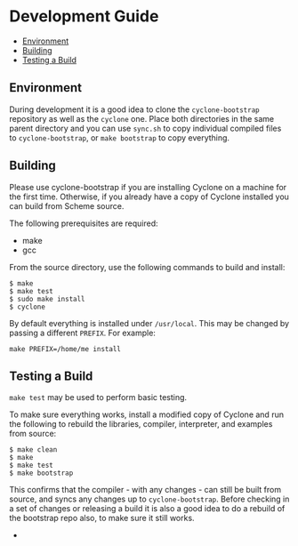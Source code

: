 # Development Guide

- [Environment](#environment)
- [Building](#building)
- [Testing a Build](#testing-a-build)

## Environment

During development it is a good idea to clone the `cyclone-bootstrap` repository as well as the `cyclone` one. Place both directories in the same parent directory and you can use `sync.sh` to copy individual compiled files to `cyclone-bootstrap`, or `make bootstrap` to copy everything.

## Building

Please use cyclone-bootstrap if you are installing Cyclone on a machine for the first time. Otherwise, if you already have a copy of Cyclone installed you can build from Scheme source. 

The following prerequisites are required:

- make
- gcc

From the source directory, use the following commands to build and install:

    $ make
    $ make test
    $ sudo make install
    $ cyclone
    
By default everything is installed under `/usr/local`. This may be changed by passing a different `PREFIX`. For example:

    make PREFIX=/home/me install

## Testing a Build

`make test` may be used to perform basic testing. 

To make sure everything works, install a modified copy of Cyclone and run the following to rebuild the libraries, compiler, interpreter, and examples from source:

    $ make clean
    $ make
    $ make test
    $ make bootstrap

This confirms that the compiler - with any changes - can still be built from source, and syncs any changes up to `cyclone-bootstrap`. Before checking in a set of changes or releasing a build it is also a good idea to do a rebuild of the bootstrap repo also, to make sure it still works.

- 
